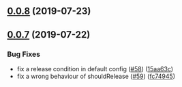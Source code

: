 ## [0.0.8](https://github.com/algolia/shipjs/compare/v0.0.7...v0.0.8) (2019-07-23)



## [0.0.7](https://github.com/algolia/shipjs/compare/v0.0.6...v0.0.7) (2019-07-22)


### Bug Fixes

* fix a release condition in default config ([#58](https://github.com/algolia/shipjs/issues/58)) ([15aa63c](https://github.com/algolia/shipjs/commit/15aa63c))
* fix a wrong behaviour of shouldRelease ([#59](https://github.com/algolia/shipjs/issues/59)) ([fc74945](https://github.com/algolia/shipjs/commit/fc74945))




